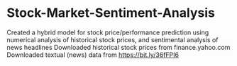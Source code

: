 # Stock-Market-Sentiment-Analysis
Created a hybrid model for stock price/performance prediction using numerical analysis of historical stock prices, and sentimental analysis of news headlines
Downloaded historical stock prices from finance.yahoo.com
Downloaded textual (news) data from https://bit.ly/36fFPI6
